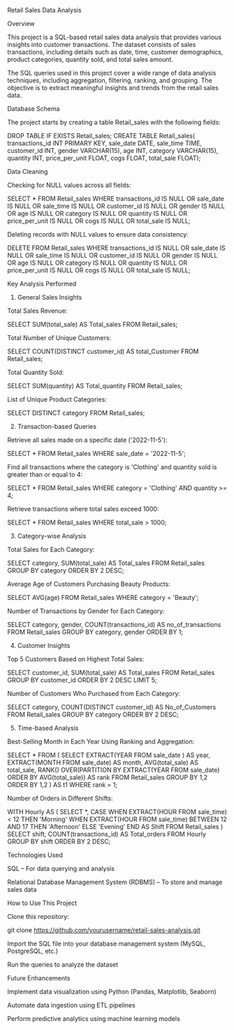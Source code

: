 Retail Sales Data Analysis

Overview

This project is a SQL-based retail sales data analysis that provides various insights into customer transactions. The dataset consists of sales transactions, including details such as date, time, customer demographics, product categories, quantity sold, and total sales amount.

The SQL queries used in this project cover a wide range of data analysis techniques, including aggregation, filtering, ranking, and grouping. The objective is to extract meaningful insights and trends from the retail sales data.

Database Schema

The project starts by creating a table Retail_sales with the following fields:

DROP TABLE IF EXISTS Retail_sales;
CREATE TABLE Retail_sales(
    transactions_id INT PRIMARY KEY,
    sale_date DATE,
    sale_time TIME, 
    customer_id INT,
    gender VARCHAR(15),
    age INT,
    category VARCHAR(15),
    quantity INT,
    price_per_unit FLOAT,
    cogs FLOAT,
    total_sale FLOAT);

Data Cleaning

Checking for NULL values across all fields:

SELECT * FROM Retail_sales
WHERE 
    transactions_id IS NULL  OR
    sale_date IS NULL OR
    sale_time IS NULL OR
    customer_id IS NULL OR
    gender IS NULL OR
    age IS NULL OR
    category IS NULL OR
    quantity IS NULL OR
    price_per_unit IS NULL OR
    cogs IS NULL OR
    total_sale IS NULL;

Deleting records with NULL values to ensure data consistency:

DELETE FROM Retail_sales
WHERE 
    transactions_id IS NULL  OR
    sale_date IS NULL OR
    sale_time IS NULL OR
    customer_id IS NULL OR
    gender IS NULL OR
    age IS NULL OR
    category IS NULL OR
    quantity IS NULL OR
    price_per_unit IS NULL OR
    cogs IS NULL OR
    total_sale IS NULL;

Key Analysis Performed

1. General Sales Insights

Total Sales Revenue:

SELECT SUM(total_sale) AS Total_sales FROM Retail_sales;

Total Number of Unique Customers:

SELECT COUNT(DISTINCT customer_id) AS total_Customer FROM Retail_sales;

Total Quantity Sold:

SELECT SUM(quantity) AS Total_quantity FROM Retail_sales;

List of Unique Product Categories:

SELECT DISTINCT category FROM Retail_sales;

2. Transaction-based Queries

Retrieve all sales made on a specific date ('2022-11-5'):

SELECT * FROM Retail_sales
WHERE sale_date = '2022-11-5';

Find all transactions where the category is 'Clothing' and quantity sold is greater than or equal to 4:

SELECT * FROM Retail_sales
WHERE category = 'Clothing' AND quantity >= 4;

Retrieve transactions where total sales exceed 1000:

SELECT * FROM Retail_sales
WHERE total_sale > 1000;

3. Category-wise Analysis

Total Sales for Each Category:

SELECT category, SUM(total_sale) AS Total_sales
FROM Retail_sales
GROUP BY category
ORDER BY 2 DESC;

Average Age of Customers Purchasing Beauty Products:

SELECT AVG(age) FROM Retail_sales
WHERE category = 'Beauty';

Number of Transactions by Gender for Each Category:

SELECT category, gender, COUNT(transactions_id) AS no_of_transactions
FROM Retail_sales
GROUP BY category, gender
ORDER BY 1;

4. Customer Insights

Top 5 Customers Based on Highest Total Sales:

SELECT customer_id, SUM(total_sale) AS Total_sales
FROM Retail_sales
GROUP BY customer_id
ORDER BY 2 DESC
LIMIT 5;

Number of Customers Who Purchased from Each Category:

SELECT category, COUNT(DISTINCT customer_id) AS No_of_Customers
FROM Retail_sales
GROUP BY category
ORDER BY 2 DESC;

5. Time-based Analysis

Best-Selling Month in Each Year Using Ranking and Aggregation:

SELECT * FROM (
    SELECT EXTRACT(YEAR FROM sale_date ) AS year, 
    EXTRACT(MONTH FROM sale_date) AS month, 
    AVG(total_sale) AS total_sale,
    RANK() OVER(PARTITION BY EXTRACT(YEAR FROM sale_date) ORDER BY AVG(total_sale)) AS rank 
    FROM Retail_sales
    GROUP BY 1,2
    ORDER BY 1,2
) AS t1
WHERE rank = 1;

Number of Orders in Different Shifts:

WITH Hourly AS (
    SELECT *,
        CASE 
            WHEN EXTRACT(HOUR FROM sale_time) < 12 THEN 'Morning'
            WHEN EXTRACT(HOUR FROM sale_time) BETWEEN 12 AND 17 THEN 'Afternoon'
            ELSE 'Evening'
        END AS Shift
    FROM Retail_sales
)
SELECT shift, COUNT(transactions_id) AS Total_orders
FROM Hourly
GROUP BY shift
ORDER BY 2 DESC;

Technologies Used

SQL – For data querying and analysis

Relational Database Management System (RDBMS) – To store and manage sales data

How to Use This Project

Clone this repository:

git clone https://github.com/yourusername/retail-sales-analysis.git

Import the SQL file into your database management system (MySQL, PostgreSQL, etc.)

Run the queries to analyze the dataset

Future Enhancements

Implement data visualization using Python (Pandas, Matplotlib, Seaborn)

Automate data ingestion using ETL pipelines

Perform predictive analytics using machine learning models
